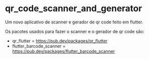 # qr_code_scanner_and_generator

Um novo aplicativo de scanner e gerador de qr code feito em flutter.

Os pacotes usados para fazer o scanner e o gerador de qr code são: 

- qr_flutter =  https://pub.dev/packages/qr_flutter
- flutter_barcode_scanner =  https://pub.dev/packages/flutter_barcode_scanner

